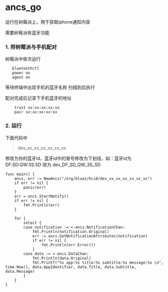 # ancs_go

运行在树莓派上，用于获取iphone通知内容

需要树莓派有蓝牙功能

### 1. 将树莓派与手机配对

树莓派中依次运行

 ```
    bluetoothctl
    power on
    agent on
 ```

等待终端中出现手机的蓝牙名称 扫描到后执行

配对完成后记录下手机蓝牙的地址

```
    trust xx:xx:xx:xx:xx
    pair xx:xx:xx:xx:xx
```

### 2. 运行

下面代码中
> dev_xx_xx_xx_xx_xx_xx

修改为你的蓝牙id，蓝牙id中的冒号修改为下划线，如：蓝牙id为 DF:SD:QW:3S:SD 改为 dev_DF_SD_QW_3S_SD

```
func main() {
	ancs, err := NewAncs("/org/bluez/hci0/dev_xx_xx_xx_xx_xx_xx")
	if err != nil {
		panic(err)
	}
	err = ancs.StartNotify()
	if err != nil {
		fmt.Println(err)
	}

	for {
		select {
		case notification := <-ancs.NotificationChan:
			fmt.Println(notification.Original)
			err := ancs.GetNotificationAttributes(notification)
			if err != nil {
				fmt.Println(err.Error())
			}
		case data := <-ancs.DataChan:
			fmt.Println(data.Original)
			fmt.Printf("%s app:%s title:%s subtitle:%s message:%s \n", time.Now(), data.AppIdentifier, data.Title, data.Subtitle, data.Message)
		}
	}
}
```